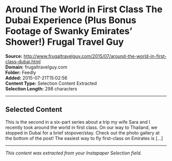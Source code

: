 # Around The World in First Class The Dubai Experience (Plus Bonus Footage of Swanky Emirates’ Shower!) Frugal Travel Guy

**Source:** http://www.frugaltravelguy.com/2015/07/around-the-world-in-first-class-dubai.html  
**Domain:** frugaltravelguy.com  
**Folder:** Feedly  
**Added:** 2015-07-21T15:02:56  
**Content Type:** Selection Content Extracted  
**Selection Length:** 298 characters  


---

## Selected Content

This is the second in a six-part series about a trip my wife Sara and I recently took around the world in first class. On our way to Thailand, we stopped in Dubai for a brief stopover/stay. Check out the photo gallery at the bottom of the post! The easiest way to fly first-class on Emirates is […]

---

*This content was extracted from your Instapaper Selection field.*